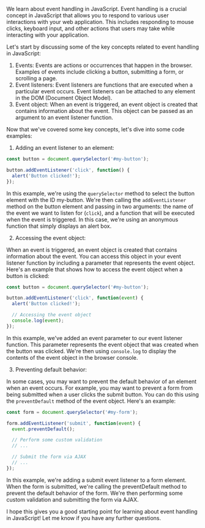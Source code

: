 We learn about event handling in JavaScript. 
Event handling is a crucial concept in JavaScript that allows you to respond to various user interactions with your web application. 
This includes responding to mouse clicks, keyboard input, and other actions that users may take while interacting with your application.

Let's start by discussing some of the key concepts related to event handling in JavaScript:

1. Events: Events are actions or occurrences that happen in the browser. Examples of events include clicking a button, submitting a form, or scrolling a page.
2. Event listeners: Event listeners are functions that are executed when a particular event occurs. Event listeners can be attached to any element in the DOM (Document Object Model).
3. Event object: When an event is triggered, an event object is created that contains information about the event. This object can be passed as an argument to an event listener function.

Now that we've covered some key concepts, let's dive into some code examples:

1. Adding an event listener to an element:

```JavaScript 
const button = document.querySelector('#my-button');

button.addEventListener('click', function() {
  alert('Button clicked!');
});
```

In this example, we're using the `querySelector` method to select the button element with the ID my-button. 
We're then calling the `addEventListener` method on the button element and passing in two arguments: 
the name of the event we want to listen for (`click`), and a function that will be executed when the event is triggered. 
In this case, we're using an anonymous function that simply displays an alert box.

2. Accessing the event object:

When an event is triggered, an event object is created that contains information about the event. 
You can access this object in your event listener function by including a parameter that represents the event object. 
Here's an example that shows how to access the event object when a button is clicked:

```javascript
const button = document.querySelector('#my-button');

button.addEventListener('click', function(event) {
  alert('Button clicked!');

  // Accessing the event object
  console.log(event);
});
```
In this example, we've added an event parameter to our event listener function. 
This parameter represents the event object that was created when the button was clicked. 
We're then using `console.log` to display the contents of the event object in the browser console.

3. Preventing default behavior:

In some cases, you may want to prevent the default behavior of an element when an event occurs. 
For example, you may want to prevent a form from being submitted when a user clicks the submit button. 
You can do this using the `preventDefault` method of the event object. Here's an example:

```JavaScript 
const form = document.querySelector('#my-form');

form.addEventListener('submit', function(event) {
  event.preventDefault();

  // Perform some custom validation
  // ...

  // Submit the form via AJAX
  // ...
});
```

In this example, we're adding a submit event listener to a form element. 
When the form is submitted, we're calling the preventDefault method to prevent the default behavior of the form. 
We're then performing some custom validation and submitting the form via AJAX.

I hope this gives you a good starting point for learning about event handling in JavaScript! Let me know if you have any further questions.


